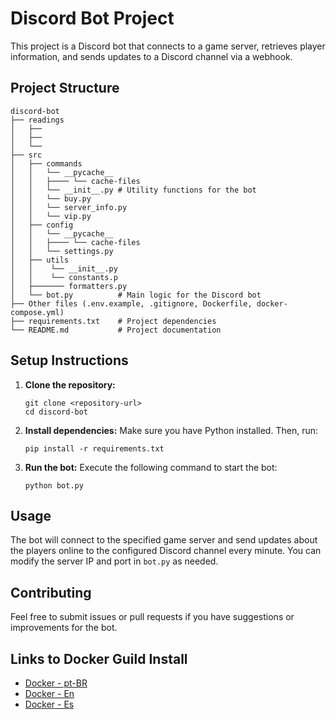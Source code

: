 # Discord Bot Project

This project is a Discord bot that connects to a game server, retrieves player information, and sends updates to a Discord channel via a webhook.

## Project Structure

```
discord-bot
├── readings
│   ├──
│   ├──
│   └──
├── src
│   ├── commands
│   │   └── __pycache__
│   │   ├──── └── cache-files
│   │   └── __init__.py # Utility functions for the bot
│   │   └── buy.py
│   │   └── server_info.py
│   │   └── vip.py
│   ├── config
│   │   └── __pycache__
│   │   ├──── └── cache-files
│   │   └── settings.py
│   ├── utils
│   │    └── __init__.py
│   │    └── constants.p
│   ├─────── formatters.py
│   └── bot.py          # Main logic for the Discord bot
├── Other files (.env.example, .gitignore, Dockerfile, docker-compose.yml)
├── requirements.txt    # Project dependencies
└── README.md           # Project documentation

```

## Setup Instructions

1. **Clone the repository:**

   ```
   git clone <repository-url>
   cd discord-bot
   ```

2. **Install dependencies:**
   Make sure you have Python installed. Then, run:

   ```
   pip install -r requirements.txt
   ```

3. **Run the bot:**
   Execute the following command to start the bot:
   ```
   python bot.py
   ```

## Usage

The bot will connect to the specified game server and send updates about the players online to the configured Discord channel every minute. You can modify the server IP and port in `bot.py` as needed.

## Contributing

Feel free to submit issues or pull requests if you have suggestions or improvements for the bot.

## Links to Docker Guild Install

- [Docker - pt-BR](/readings/docker-ptBR.md)
- [Docker - En](/readings/docker-en.md)
- [Docker - Es](/readings/docker-es.md)
